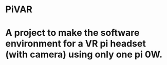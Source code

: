# PiVAR
# A project to make the software environment for a VR pi headset (with camera) using only one pi 0W.
